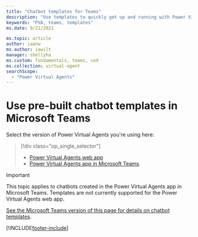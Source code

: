 ```yaml
---
title: "Chatbot templates for Teams"
description: "Use templates to quickly get up and running with Power Virtual Agents chatbots in Microsoft Teams."
keywords: "PVA, teams, templates"
ms.date: 9/21/2021

ms.topic: article
author: iaanw
ms.author: iawilt
manager: shellyha
ms.custom: fundamentals, teams, ceX
ms.collection: virtual-agent
searchScope:
  - "Power Virtual Agents"
---
```


# Use pre-built chatbot templates in Microsoft Teams

Select the version of Power Virtual Agents you're using here:

> [!div class="op_single_selector"]
>
> - [Power Virtual Agents web app](fundamentals-templates.md)
> - [Power Virtual Agents app in Microsoft Teams](teams/fundamentals-templates-teams.md)

> [!IMPORTANT]
> This topic applies to chatbots created in the Power Virtual Agents app in Microsoft Teams. Templates are not currently supported for the Power Virtual Agents web app.

[See the Microsoft Teams version of this page for details on chatbot templates](teams/fundamentals-templates-teams.md).

[!INCLUDE[footer-include](includes/footer-banner.md)]
